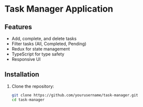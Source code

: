 # Task Manager Application

## Features
- Add, complete, and delete tasks
- Filter tasks (All, Completed, Pending)
- Redux for state management
- TypeScript for type safety
- Responsive UI

## Installation
1. Clone the repository:
   ```bash
   git clone https://github.com/yourusername/task-manager.git
   cd task-manager
